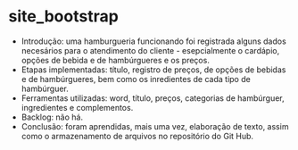 # site_bootstrap
- Introdução: uma hamburgueria funcionando foi registrada alguns dados necesários para o atendimento do cliente - esepcialmente o cardápio, opções de bebida e de hambúrgueres e os preços.
- Etapas implementadas: título, registro de preços, de opções de bebidas e de hambúrgueres, bem como os inredientes de cada tipo de hambúrguer.
- Ferramentas utilizadas: word, título, preços, categorias de hambúrguer, ingredientes e complementos.
- Backlog: não há.
- Conclusão: foram aprendidas, mais uma vez, elaboração de texto, assim como o armazenamento de arquivos no repositório do Git Hub.  

